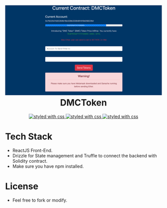 <h1 align="center">
  <img src="https://raw.githubusercontent.com/wcisco17/DMCToken/master/src/components/assets/img/Screen%20Shot%202018-11-29%20at%205.08.52%20PM.png" alt="..." />
  DMCToken
</h1>
 
<p align="center">
  <a href="https://github.com/prettier/prettier">
    <img
      src="https://img.shields.io/badge/styled_with-css-ff69b4.svg?style=flat-square"
      alt="styled with css"
    />
  </a>
    <a href="https://github.com/prettier/prettier">
    <img
      src="https://img.shields.io/badge/build-ReactJS-051937.svg?style=flat-square"
      alt="styled with css"
    />
  </a>
      <a href="https://github.com/prettier/prettier">
    <img
      src="https://img.shields.io/badge/Contract_build_with-Solidity-000000.svg?style=flat-square"
      alt="styled with css"
    />
  </a>
</p>



# Tech Stack
  - ReactJS Front-End.
  - Drizzle for State management and Truffle to connect the backend with Solidity contract.
  - Make sure you have npm installed.

# License
  - Feel free to fork or modify.
